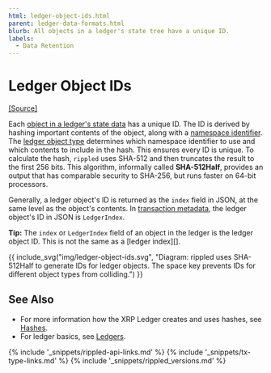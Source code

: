 ```yaml
---
html: ledger-object-ids.html
parent: ledger-data-formats.html
blurb: All objects in a ledger's state tree have a unique ID.
labels:
  - Data Retention
---
```

# Ledger Object IDs
[[Source]](https://github.com/XRPLF/rippled/blob/master/src/ripple/protocol/impl/Indexes.cpp)
<a id="sha512half"></a>

Each [object in a ledger's state data](ledger-object-types.html) has a unique ID. The ID is derived by hashing important contents of the object, along with a [namespace identifier](https://github.com/XRPLF/rippled/blob/master/src/ripple/protocol/LedgerFormats.h#L99). The [ledger object type](ledger-object-types.html) determines which namespace identifier to use and which contents to include in the hash. This ensures every ID is unique. To calculate the hash, `rippled` uses SHA-512 and then truncates the result to the first 256 bits. This algorithm, informally called **SHA-512Half**, provides an output that has comparable security to SHA-256, but runs faster on 64-bit processors.

Generally, a ledger object's ID is returned as the `index` field in JSON, at the same level as the object's contents. In [transaction metadata](transaction-metadata.html), the ledger object's ID in JSON is `LedgerIndex`.

**Tip:** The `index` or `LedgerIndex` field of an object in the ledger is the ledger object ID. This is not the same as a [ledger index][].

{{ include_svg("img/ledger-object-ids.svg", "Diagram: rippled uses SHA-512Half to generate IDs for ledger objects. The space key prevents IDs for different object types from colliding.") }}


## See Also

- For more information how the XRP Ledger creates and uses hashes, see [Hashes](basic-data-types.html#hashes).
- For ledger basics, see [Ledgers](ledgers.html).


<!--{# common link defs #}-->
{% include '_snippets/rippled-api-links.md' %}
{% include '_snippets/tx-type-links.md' %}
{% include '_snippets/rippled_versions.md' %}
